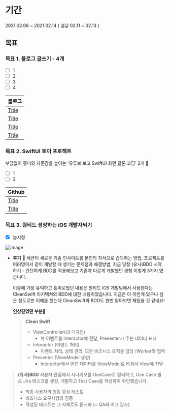 # 기간
2021.02.08 ~ 2021.02.14
( 설날 02.11 ~ 02.13 )

## 목표

### 목표 1. 블로그 글쓰기 - 4개

- [ ] 1 
- [ ] 2
- [ ] 3
- [ ] 4

| 블로그            |
| ------------- |
| [Title](url) |
| [Title](url) |
| [Title](url) |
| [Title](url) |

### 목표 2. SwiftUI 토이 프로젝트

부담없이 흥미와 자존감을 높이는 '유튜브 보고 SwiftUI 화면 클론 코딩' 2개 🥳 

- [ ] 1 
- [ ] 2

| Github                |
| ------------------ |
|[Title](url) |
|[Title](url) |

### 목표 3. 원티드 성장하는 iOS 개발자되기 

- [x] 눕시청

![image](https://user-images.githubusercontent.com/52783516/107178905-8484ff00-6a18-11eb-8798-6e4aadff1c24.png)

* **후기** 🌝 
  세션이 새로운 기술 인사이트를 본인의 지식으로 습득하는 방법, 프로젝트를 여러명이서 같이 개발할 때 생기는 문제점과 해결방법, 지금 당장 (유사)BDD 시작하기  - 간단하게 BDD를 적용해보고 기존과 다르게 개발했던 경험 이렇게 3가지 였습니다.


  이중에 가장 유익하고 흥미로웠던 내용은 원티드 iOS 개발팀에서 사용한다는 CleanSwift 아키텍쳐와 BDD에 대한 내용이었습니다. 지금은 아 이런게 있구나 싶은 정도로만 이해를 했는데 CleanSwift와 BDD도 한번 알아보면 재밌을 것 같네요!

  **인상깊었던 부분**🎯

  > **Clean Swift**
  >
  > * ViewController(UI 디자인)
  >   * 뷰 이벤트를 Interactor에 전달, Presenter가 주는 데이터 표시
  > * Interactor (이벤트 처리)
  >   * 이벤트 처리, 상태 관리, 모든 비즈니스 로직을 담당 /Worker와 협력
  > * Presenter (ViewModel 생성)
  >   * Interactor에서 받은 데이터를 ViewModel로 바꿔서 View에 전달

> **(유사)BDD**
> 사용자 관점에서 시나리오를 UseCase로 정리하고, Use Case 별로 Jira 테스크를 생성, 개발하고 Test Case를 작성하여 확인했습니다.
>
> * 최종 사용자의 행동 중심 테스트
> * 비즈니스 요구사항의 검증
> * 작성된 테스트는 그 자체로도 문서화 (+ QA와 버그 감소)